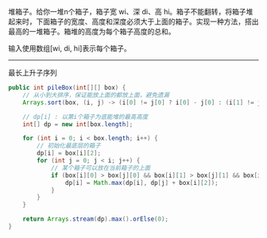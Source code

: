 堆箱子。给你一堆n个箱子，箱子宽 wi、深 di、高 hi。箱子不能翻转，将箱子堆起来时，下面箱子的宽度、高度和深度必须大于上面的箱子。实现一种方法，搭出最高的一堆箱子。箱堆的高度为每个箱子高度的总和。

输入使用数组[wi, di, hi]表示每个箱子。

***

最长上升子序列

```Java
public int pileBox(int[][] box) {
    // 从小到大排序，保证能放上面的都放上面，避免遗漏
    Arrays.sort(box, (i, j) -> (i[0] != j[0] ? i[0] - j[0] : (i[1] != j[1] ? i[1] - j[1] : i[2] - j[2])));

    // dp[i] : 以第i个箱子为底能堆的最高高度
    int[] dp = new int[box.length];

    for (int i = 0; i < box.length; i++) {
        // 初始化最底层的箱子
        dp[i] = box[i][2];
        for (int j = 0; j < i; j++) {
            // 某个箱子可以放在当前箱子的上面
            if (box[i][0] > box[j][0] && box[i][1] > box[j][1] && box[i][2] > box[j][2]) {
                dp[i] = Math.max(dp[i], dp[j] + box[i][2]);
            }
        }
    }

    return Arrays.stream(dp).max().orElse(0);
}
```